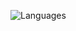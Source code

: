 ![Languages](https://github-readme-stats.vercel.app/api/top-langs/?username=ljt019&layout=compact&langs_count=10&theme=radical)

